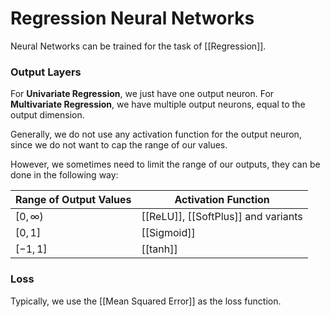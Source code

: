 # Regression Neural Networks
Neural Networks can be trained for the task of [[Regression]].


### Output Layers
For __Univariate Regression__, we just have one output neuron.
For __Multivariate Regression__, we have multiple output neurons, equal to the output dimension.

Generally, we do not use any activation function for the output neuron, since we do not want to cap the range of our values.

However, we sometimes need to limit the range of our outputs, they can be done in the following way:

| Range of Output Values | Activation Function |
| --- | --- |
| $[0, \infty )$ | [[ReLU]], [[SoftPlus]] and variants |
| $[0, 1]$ | [[Sigmoid]] |
| $[-1, 1]$ | [[tanh]] |

### Loss
Typically, we use the [[Mean Squared Error]] as the loss function.